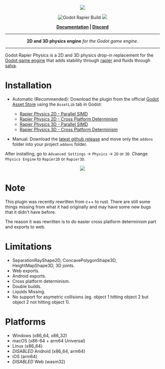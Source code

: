<p align="center">
<img src="https://github.com/appsinacup/godot-rapier-physics/blob/main/logo.jpg?raw=true"/>
</p>
<p align="center">
        <img src="https://github.com/appsinacup/godot-rapier-physics/actions/workflows/runner.yml/badge.svg?branch=main"
            alt="Godot Rapier Build"></a>
        <img src="https://img.shields.io/badge/Godot-4.2-%23478cbf?logo=godot-engine&logoColor=white" />
</p>

<p align = "center">
    <strong>
        <a href="https://github.com/appsinacup/godot-rapier-physics/blob/main/docs/DOCUMENTATION.md">Documentation</a> | <a href="https://discord.gg/56dMud8HYn">Discord</a>
    </strong>
</p>


-----

<p align = "center">
<b>2D and 3D physics engine</b>
<i>for the Godot game engine.</i>
</p>

-----

Godot Rapier Physics is a 2D and 3D physics drop-in replacement for the [Godot game engine](https://github.com/godotengine/godot) that adds stability through [rapier](https://github.com/dimforge/rapier) and fluids through [salva](https://github.com/dimforge/salva).

# Installation

- Automatic (Recommended): Download the plugin from the official [Godot Asset Store](https://godotengine.org/asset-library/asset/2267) using the `AssetLib` tab in Godot:
    - [Rapier Physics 2D - Parallel SIMD](https://godotengine.org/asset-library/asset/2267)
    - [Rapier Physics 2D - Cross Platform Determinism](https://godotengine.org/asset-library/asset/2815)
    - [Rapier Physics 3D - Parallel SIMD](https://godotengine.org/asset-library/asset/3084)
    - [Rapier Physics 3D - Cross Platform Determinism](https://godotengine.org/asset-library/asset/3085)

- Manual: Download the [latest github release](https://github.com/appsinacup/godot-rapier-physics/releases/latest) and move only the `addons` folder into your project `addons` folder.

After installing, go to `Advanced Settings` -> `Physics` -> `2D` or `3D`. Change `Physics Engine` to `Rapier2D` or `Rapier3D`.

<p align="center">
<img src="docs/rapier-vid.gif"/>
</p>

# Note

This plugin was recently rewritten from c++ to rust. There are still some things missing from what it had originally and may have some new bugs that it didn't have before.

The reason it was rewritten is to do easier cross platform determinism part and exports to web.

# Limitations

- SeparationRayShape2D, ConcavePolygonShape3D, HeightMapShape3D, 3D joints.
- Web exports.
- Android exports.
- Cross platform determinism.
- Double builds.
- Liquids Missing.
- No support for asymetric collisions (eg. object 1 hitting object 2 but object 2 not hitting object 1).

# Platforms

- Windows (x86_64, x86_32)
- macOS (x86-64 + arm64 Universal)
- Linux (x86_64)
- *DISABLED* Android (x86_64, arm64)
- iOS (arm64)
- *DISABLED* Web (wasm32)
